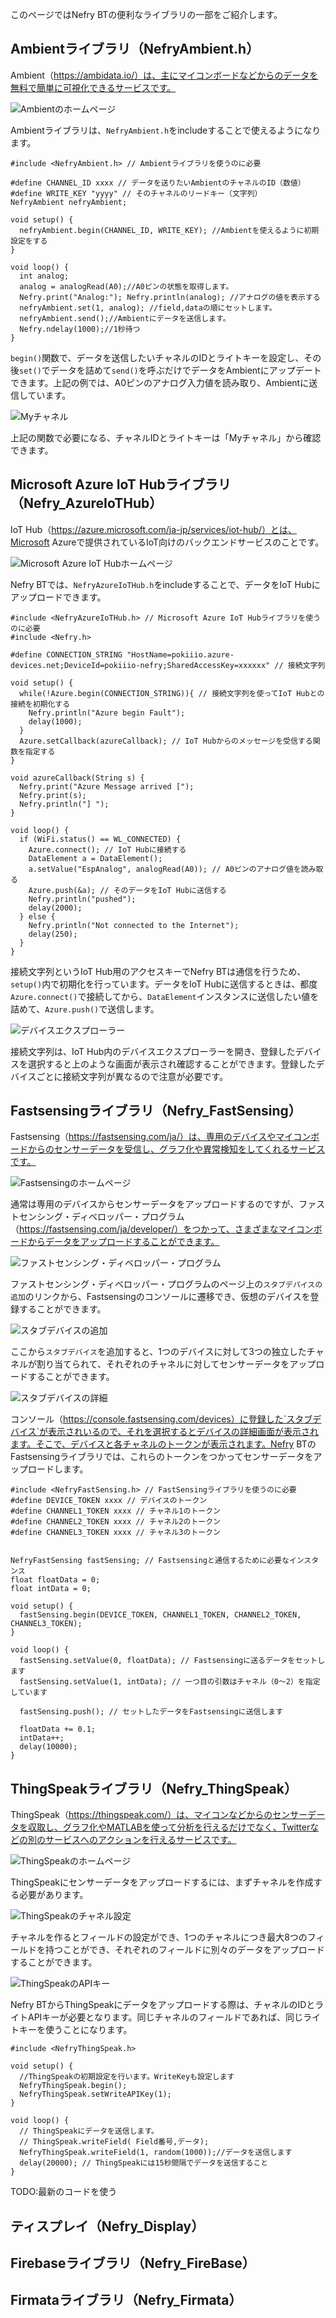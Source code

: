 このページではNefry BTの便利なライブラリの一部をご紹介します。

## Ambientライブラリ（NefryAmbient.h）
Ambient（https://ambidata.io/）は、主にマイコンボードなどからのデータを無料で簡単に可視化できるサービスです。


![Ambientのホームページ](ambient_top)


Ambientライブラリは、`NefryAmbient.h`をincludeすることで使えるようになります。


```
#include <NefryAmbient.h> // Ambientライブラリを使うのに必要

#define CHANNEL_ID xxxx // データを送りたいAmbientのチャネルのID（数値）
#define WRITE_KEY "yyyy" // そのチャネルのリードキー（文字列）
NefryAmbient nefryAmbient;

void setup() {
  nefryAmbient.begin(CHANNEL_ID, WRITE_KEY); //Ambientを使えるように初期設定をする
}

void loop() {
  int analog;
  analog = analogRead(A0);//A0ピンの状態を取得します。
  Nefry.print("Analog:"); Nefry.println(analog); //アナログの値を表示する
  nefryAmbient.set(1, analog); //field,dataの順にセットします。
  nefryAmbient.send();//Ambientにデータを送信します。
  Nefry.ndelay(1000);//1秒待つ
}
```


`begin()`関数で、データを送信したいチャネルのIDとライトキーを設定し、その後`set()`でデータを詰めて`send()`を呼ぶだけでデータをAmbientにアップデートできます。上記の例では、A0ピンのアナログ入力値を読み取り、Ambientに送信しています。


![Myチャネル](ambient_detail)


上記の関数で必要になる、チャネルIDとライトキーは「Myチャネル」から確認できます。


## Microsoft Azure IoT Hubライブラリ（Nefry_AzureIoTHub）
IoT Hub（https://azure.microsoft.com/ja-jp/services/iot-hub/）とは、Microsoft Azureで提供されているIoT向けのバックエンドサービスのことです。


![Microsoft Azure IoT Hubホームページ](azureiothub_top)


Nefry BTでは、`NefryAzureIoTHub.h`をincludeすることで、データをIoT Hubにアップロードできます。


```
#include <NefryAzureIoTHub.h> // Microsoft Azure IoT Hubライブラリを使うのに必要
#include <Nefry.h>

#define CONNECTION_STRING "HostName=pokiiio.azure-devices.net;DeviceId=pokiiio-nefry;SharedAccessKey=xxxxxx" // 接続文字列

void setup() {
  while(!Azure.begin(CONNECTION_STRING)){ // 接続文字列を使ってIoT Hubとの接続を初期化する
    Nefry.println("Azure begin Fault");
    delay(1000);
  }
  Azure.setCallback(azureCallback); // IoT Hubからのメッセージを受信する関数を指定する
}

void azureCallback(String s) {
  Nefry.print("Azure Message arrived [");
  Nefry.print(s);
  Nefry.println("] ");
}

void loop() {
  if (WiFi.status() == WL_CONNECTED) {
    Azure.connect(); // IoT Hubに接続する
    DataElement a = DataElement();
    a.setValue("EspAnalog", analogRead(A0)); // A0ピンのアナログ値を読み取る
    Azure.push(&a); // そのデータをIoT Hubに送信する
    Nefry.println("pushed");
    delay(2000);
  } else {
    Nefry.println("Not connected to the Internet");
    delay(250);
  }
}
```


接続文字列というIoT Hub用のアクセスキーでNefry BTは通信を行うため、`setup()`内で初期化を行っています。データをIoT Hubに送信するときは、都度`Azure.connect()`で接続してから、`DataElement`インスタンスに送信したい値を詰めて、`Azure.push()`で送信します。


![デバイスエクスプローラー](azureiothub_detail)


接続文字列は、IoT Hub内のデバイスエクスプローラーを開き、登録したデバイスを選択すると上のような画面が表示され確認することができます。登録したデバイスごとに接続文字列が異なるので注意が必要です。



## Fastsensingライブラリ（Nefry_FastSensing）
Fastsensing（https://fastsensing.com/ja/）は、専用のデバイスやマイコンボードからのセンサーデータを受信し、グラフ化や異常検知をしてくれるサービスです。


![Fastsensingのホームページ](fastsensing_top)


通常は専用のデバイスからセンサーデータをアップロードするのですが、ファストセンシング・ディベロッパー・プログラム（https://fastsensing.com/ja/developer/）をつかって、さまざまなマイコンボードからデータをアップロードすることができます。


![ファストセンシング・ディベロッパー・プログラム](fastsensing_developer_program)


ファストセンシング・ディベロッパー・プログラムのページ上の`スタブデバイスの追加`のリンクから、Fastsensingのコンソールに遷移でき、仮想のデバイスを登録することができます。


![スタブデバイスの追加](fastsensing_add_stub_device)


ここから`スタブデバイス`を追加すると、1つのデバイスに対して3つの独立したチャネルが割り当てられて、それぞれのチャネルに対してセンサーデータをアップロードすることができます。


![スタブデバイスの詳細](fastsensing_detail)


コンソール（https://console.fastsensing.com/devices）に登録した`スタブデバイス`が表示されいるので、それを選択するとデバイスの詳細画面が表示されます。そこで、デバイスと各チャネルのトークンが表示されます。Nefry BTのFastsensingライブラリでは、これらのトークンをつかってセンサーデータをアップロードします。


```
#include <NefryFastSensing.h> // FastSensingライブラリを使うのに必要
#define DEVICE_TOKEN xxxx // デバイスのトークン
#define CHANNEL1_TOKEN xxxx // チャネル1のトークン
#define CHANNEL2_TOKEN xxxx // チャネル2のトークン
#define CHANNEL3_TOKEN xxxx // チャネル3のトークン


NefryFastSensing fastSensing; // Fastsensingと通信するために必要なインスタンス
float floatData = 0;
float intData = 0;

void setup() {
  fastSensing.begin(DEVICE_TOKEN, CHANNEL1_TOKEN, CHANNEL2_TOKEN, CHANNEL3_TOKEN);
}

void loop() {
  fastSensing.setValue(0, floatData); // Fastsensingに送るデータをセットします
  fastSensing.setValue(1, intData); // 一つ目の引数はチャネル（0〜2）を指定しています

  fastSensing.push(); // セットしたデータをFastsensingに送信します

  floatData += 0.1;
  intData++;
  delay(10000);
}
```


## ThingSpeakライブラリ（Nefry_ThingSpeak）
ThingSpeak（https://thingspeak.com/）は、マイコンなどからのセンサーデータを収取し、グラフ化やMATLABを使って分析を行えるだけでなく、Twitterなどの別のサービスへのアクションを行えるサービスです。


![ThingSpeakのホームページ](thingspeak_top)


ThingSpeakにセンサーデータをアップロードするには、まずチャネルを作成する必要があります。


![ThingSpeakのチャネル設定](thingspeak_channel_detail)


チャネルを作るとフィールドの設定ができ、1つのチャネルにつき最大8つのフィールドを持つことができ、それぞれのフィールドに別々のデータをアップロードすることができます。


![ThingSpeakのAPIキー](thingspeak_detail)


Nefry BTからThingSpeakにデータをアップロードする際は、チャネルのIDとライトAPIキーが必要となります。同じチャネルのフィールドであれば、同じライトキーを使うことになります。


```
#include <NefryThingSpeak.h>

void setup() {
  //ThingSpeakの初期設定を行います。WriteKeyも設定します
  NefryThingSpeak.begin();
  NefryThingSpeak.setWriteAPIKey(1);
}

void loop() {
  // ThingSpeakにデータを送信します。
  // ThingSpeak.writeField( Field番号,データ);
  NefryThingSpeak.writeField(1, random(1000));//データを送信します
  delay(20000); // ThingSpeakには15秒間隔でデータを送信すること
}
```

TODO:最新のコードを使う


## ティスプレイ（Nefry_Display）

## Firebaseライブラリ（Nefry_FireBase）

## Firmataライブラリ（Nefry_Firmata）
